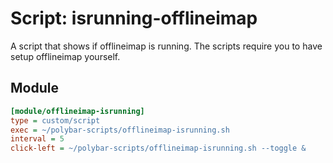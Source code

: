 # Script: isrunning-offlineimap

A script that shows if offlineimap is running. The scripts require you to have setup offlineimap yourself.


## Module

```ini
[module/offlineimap-isrunning]
type = custom/script
exec = ~/polybar-scripts/offlineimap-isrunning.sh
interval = 5
click-left = ~/polybar-scripts/offlineimap-isrunning.sh --toggle &
```

